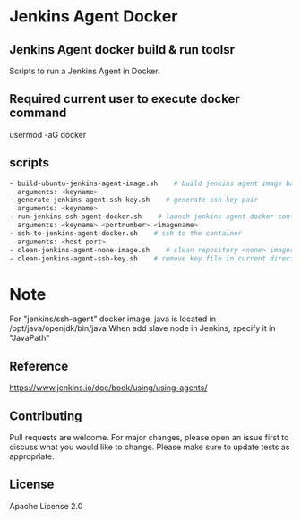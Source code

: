 # Jenkins Agent Docker

## Jenkins Agent docker build & run toolsr
Scripts to run a Jenkins Agent in Docker.

## Required current user to execute docker command
usermod -aG docker <username>

## scripts
```sh
- build-ubuntu-jenkins-agent-image.sh    # build jenkins agent image base on ubuntu 20.04
  arguments: <keyname>
- generate-jenkins-agent-ssh-key.sh    # generate ssh key pair
  arguments: <keyname>
- run-jenkins-ssh-agent-docker.sh    # launch jenkins agent docker container
  arguments: <keyname> <portnumber> <imagename>
- ssh-to-jenkins-agent-docker.sh    # ssh to the container 
  arguments: <host port>
- clean-jenkins-agent-none-image.sh    # clean repository <none> images
- clean-jenkins-agent-ssh-key.sh    # remove key file in current directory.
```

# Note
For "jenkins/ssh-agent" docker image, java is located in /opt/java/openjdk/bin/java
When add slave node in Jenkins, specify it in "JavaPath"

## Reference
https://www.jenkins.io/doc/book/using/using-agents/

## Contributing
Pull requests are welcome. For major changes, please open an issue first to
discuss what you would like to change.
Please make sure to update tests as appropriate.

## License
Apache License 2.0
